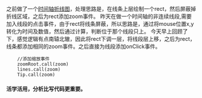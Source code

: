   之前做了一个[时间轴折线图](https://doter1995.github.io/d3/show/timeLine/)，处理思路是，在线条上层绘制一个rect，然后屏蔽掉折线区域，之后为rect添加zoom事件。
昨天在做一个时间轴的非连续线段,需要加入线段的点击事件，由于rect将线条屏蔽，所以思路是，通过将mouse位置x,y转化为时间及数值，然后通过计算，判断位于那个线段只上。
 今天早上回顾了下，感觉逻辑有点南辕北辙，因此将rect下调一层，将线段层上移，之后为rect，线条都添加相同的zoom事件。之后直接为线段添加onClick事件。
```
    //添加缩放事件
    zoomRoot.call(zoom)
    lines.call(zoom)
    Tip.call(zoom)
```
#### 活学活用，分析比写代码更重要。 
